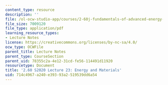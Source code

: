 ```yaml
---
content_type: resource
description: ''
file: /ol-ocw-studio-app/courses/2-60j-fundamentals-of-advanced-energy-conversion-spring-2020/714c4967a240e39393a2519539dd6a54_MIT2_60s20_lec23.pdf
file_size: 7009120
file_type: application/pdf
learning_resource_types:
- Lecture Notes
license: https://creativecommons.org/licenses/by-nc-sa/4.0/
ocw_type: OCWFile
parent_title: Lecture Notes
parent_type: CourseSection
parent_uid: 78355c2a-4e12-31cd-fe56-114491d11920
resourcetype: Document
title: '2.60 S2020 Lecture 23: Energy and Materials'
uid: 714c4967-a240-e393-93a2-519539dd6a54
---
```


